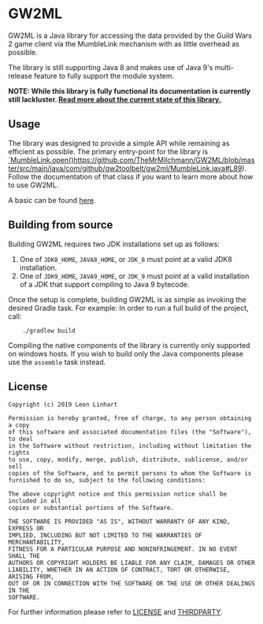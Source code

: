 # GW2ML

GW2ML is a Java library for accessing the data provided by the Guild Wars 2
game client via the MumbleLink mechanism with as little overhead as possible.

The library is still supporting Java 8 and makes use of Java 9's multi-release
feature to fully support the module system.


**NOTE: While this library is fully functional its documentation is currently
still lackluster. [Read more about the current state of this library.](https://github.com/TheMrMilchmann/GW2ML/issues/9)**


## Usage

The library was designed to provide a simple API while remaining as efficient
as possible. The primary entry-point for the library is [`MumbleLink.open()](https://github.com/TheMrMilchmann/GW2ML/blob/master/src/main/java/com/github/gw2toolbelt/gw2ml/MumbleLink.java#L89)https://github.com/TheMrMilchmann/GW2ML/blob/master/src/main/java/com/github/gw2toolbelt/gw2ml/MumbleLink.java#L89).
Follow the documentation of that class if you want to learn more about how to
use GW2ML.

A basic can be found [here](https://github.com/TheMrMilchmann/GW2ML/blob/master/src/test/java/com/example/Sample.java).


## Building from source

Building GW2ML requires two JDK installations set up as follows:
1. One of `JDK8_HOME`, `JAVA8_HOME`, or `JDK_8` must point at a valid JDK8
   installation.
2. One of `JDK9_HOME`, `JAVA9_HOME`, or `JDK_9` must point at a valid
   installation of a JDK that support compiling to Java 9 bytecode.

Once the setup is complete, building GW2ML is as simple as invoking the desired
Gradle task. For example: In order to run a full build of the project, call:

        ./gradlew build

Compiling the native components of the library is currently only supported on
windows hosts. If you wish to build only the Java components please use the
`assemble` task instead.


## License

```
Copyright (c) 2019 Leon Linhart

Permission is hereby granted, free of charge, to any person obtaining a copy
of this software and associated documentation files (the "Software"), to deal
in the Software without restriction, including without limitation the rights
to use, copy, modify, merge, publish, distribute, sublicense, and/or sell
copies of the Software, and to permit persons to whom the Software is
furnished to do so, subject to the following conditions:

The above copyright notice and this permission notice shall be included in all
copies or substantial portions of the Software.

THE SOFTWARE IS PROVIDED "AS IS", WITHOUT WARRANTY OF ANY KIND, EXPRESS OR
IMPLIED, INCLUDING BUT NOT LIMITED TO THE WARRANTIES OF MERCHANTABILITY,
FITNESS FOR A PARTICULAR PURPOSE AND NONINFRINGEMENT. IN NO EVENT SHALL THE
AUTHORS OR COPYRIGHT HOLDERS BE LIABLE FOR ANY CLAIM, DAMAGES OR OTHER
LIABILITY, WHETHER IN AN ACTION OF CONTRACT, TORT OR OTHERWISE, ARISING FROM,
OUT OF OR IN CONNECTION WITH THE SOFTWARE OR THE USE OR OTHER DEALINGS IN THE
SOFTWARE.
```

For further information please refer to [LICENSE](LICENSE) and
[THIRDPARTY](./docs/THIRDPARTY).